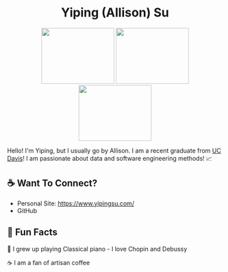<h1 align="center"> Yiping (Allison) Su </h1>

<p align="center">
  <img src="https://media.giphy.com/media/xT9IgzoKnwFNmISR8I/giphy.gif" width="170" height="130">
  <img src="https://media.giphy.com/media/Rmu0SUVH8l1du/giphy.gif" width="170" height="130">
  <img src="https://media.giphy.com/media/HUplkVCPY7jTW/giphy.gif" width="170" height="130">
</p>

Hello! I'm Yiping, but I usually go by Allison. I am a recent graduate from [UC Davis](https://www.ucdavis.edu/)! 
I am passionate about data and software engineering methods! :chart_with_upwards_trend:

## :coffee: Want To Connect?

* Personal Site: https://www.yipingsu.com/
* GitHub

## :scroll: Fun Facts

:musical_keyboard:  I grew up playing Classical piano - I love Chopin and Debussy

:coffee:            I am a fan of artisan coffee
